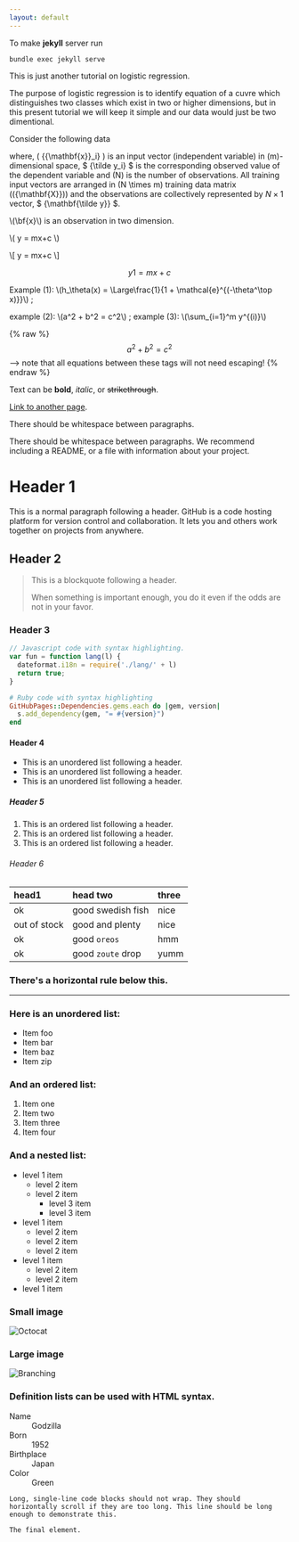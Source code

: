 ```yaml
---
layout: default
---
```


To make **jekyll** server run 
```
bundle exec jekyll serve
```

This is just another tutorial on logistic regression. 

The purpose of logistic regression is to identify equation of a cuvre which distinguishes two classes which exist in two or higher dimensions, but in this present tutorial we will keep it simple and our data would just be two dimentional. 

Consider the following data 





where, \( {{\mathbf{x}}_i} \) is an input vector (independent variable) in \(m\)-dimensional space, $ {\tilde y_i} $ is the corresponding observed value of the dependent variable and \(N\) is the number of observations. 
All training input vectors are arranged in \(N \times m\) training data matrix (\({\mathbf{X}}\)) and the observations are collectively represented by $N \times 1$ vector, $ {\mathbf{\tilde y}} $.

\\(\bf{x}\\) is an observation in two dimension. 


\\( y = mx+c \\)

\\[ y = mx+c \\]

$$ y1 = mx+c $$

Example (1): \\(h_\theta(x) = \Large\frac{1}{1 + \mathcal{e}^{(-\theta^\top x)}}\\) ;

example (2): \\(a^2 + b^2 = c^2\\) ; example (3): \\(\sum_{i=1}^m y^{(i)}\\)

 {% raw %}
  $$a^2 + b^2 = c^2$$ --> note that all equations between these tags will not need escaping! 
 {% endraw %}



Text can be **bold**, _italic_, or ~~strikethrough~~.

[Link to another page](./another-page.html).

There should be whitespace between paragraphs.

There should be whitespace between paragraphs. We recommend including a README, or a file with information about your project.

# Header 1

This is a normal paragraph following a header. GitHub is a code hosting platform for version control and collaboration. It lets you and others work together on projects from anywhere.

## Header 2

> This is a blockquote following a header.
>
> When something is important enough, you do it even if the odds are not in your favor.

### Header 3

```js
// Javascript code with syntax highlighting.
var fun = function lang(l) {
  dateformat.i18n = require('./lang/' + l)
  return true;
}
```

```ruby
# Ruby code with syntax highlighting
GitHubPages::Dependencies.gems.each do |gem, version|
  s.add_dependency(gem, "= #{version}")
end
```

#### Header 4

*   This is an unordered list following a header.
*   This is an unordered list following a header.
*   This is an unordered list following a header.

##### Header 5

1.  This is an ordered list following a header.
2.  This is an ordered list following a header.
3.  This is an ordered list following a header.

###### Header 6

| head1        | head two          | three |
|:-------------|:------------------|:------|
| ok           | good swedish fish | nice  |
| out of stock | good and plenty   | nice  |
| ok           | good `oreos`      | hmm   |
| ok           | good `zoute` drop | yumm  |

### There's a horizontal rule below this.

* * *

### Here is an unordered list:

*   Item foo
*   Item bar
*   Item baz
*   Item zip

### And an ordered list:

1.  Item one
1.  Item two
1.  Item three
1.  Item four

### And a nested list:

- level 1 item
  - level 2 item
  - level 2 item
    - level 3 item
    - level 3 item
- level 1 item
  - level 2 item
  - level 2 item
  - level 2 item
- level 1 item
  - level 2 item
  - level 2 item
- level 1 item

### Small image

![Octocat](https://github.githubassets.com/images/icons/emoji/octocat.png)

### Large image

![Branching](https://guides.github.com/activities/hello-world/branching.png)


### Definition lists can be used with HTML syntax.

<dl>
<dt>Name</dt>
<dd>Godzilla</dd>
<dt>Born</dt>
<dd>1952</dd>
<dt>Birthplace</dt>
<dd>Japan</dd>
<dt>Color</dt>
<dd>Green</dd>
</dl>

```
Long, single-line code blocks should not wrap. They should horizontally scroll if they are too long. This line should be long enough to demonstrate this.
```

```
The final element.
```
